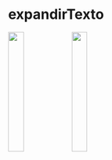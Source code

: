 # expandirTexto

<img src="https://user-images.githubusercontent.com/72177982/144417659-86d7111c-fb73-4751-9cf5-99c05b152e37.png" width="25%"> <img src="https://user-images.githubusercontent.com/72177982/144417673-f65a1320-039e-48a1-a24e-2ba083bfec3b.png" width="25%">
